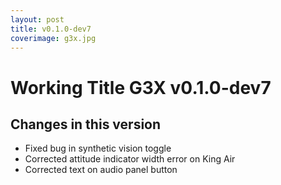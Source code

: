 ```yaml
---
layout: post
title: v0.1.0-dev7
coverimage: g3x.jpg
---
```

# Working Title G3X v0.1.0-dev7
## Changes in this version

* Fixed bug in synthetic vision toggle
* Corrected attitude indicator width error on King Air
* Corrected text on audio panel button